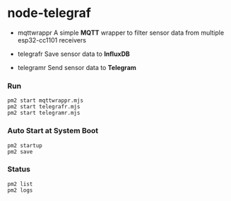 # node-telegraf

* mqttwrappr
        A simple **MQTT** wrapper to filter sensor data from multiple esp32-cc1101 receivers
  
* telegrafr
        Save sensor data to **InfluxDB**
    
* telegramr
        Send sensor data to **Telegram**


### Run
```
pm2 start mqttwrappr.mjs
pm2 start telegrafr.mjs
pm2 start telegramr.mjs
```

### Auto Start at System Boot

```
pm2 startup
pm2 save
```

### Status

```
pm2 list
pm2 logs 
```
